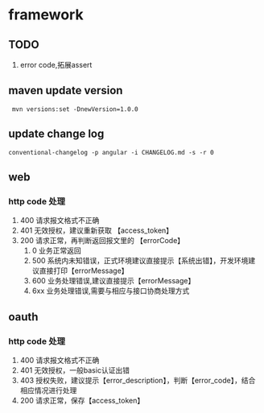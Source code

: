# framework

## TODO

1. error code,拓展assert


## maven update version

```shell
 mvn versions:set -DnewVersion=1.0.0
```

## update change log

```
conventional-changelog -p angular -i CHANGELOG.md -s -r 0
```

## web

### http code 处理

1. 400 请求报文格式不正确
2. 401 无效授权，建议重新获取 【access_token】
3. 200 请求正常，再判断返回报文里的 【errorCode】
   1. 0 业务正常返回
   2. 500 系统内未知错误，正式环境建议直接提示【系统出错】，开发环境建议直接打印【errorMessage】
   3. 600 业务处理错误,建议直接提示【errorMessage】
   4. 6xx 业务处理错误,需要与相应与接口协商处理方式

## oauth

### http code 处理

1. 400 请求报文格式不正确
1. 401 无效授权，一般basic认证出错
1. 403 授权失败，建议提示【error_description】，判断【error_code】，结合相应情况进行处理
1. 200 请求正常，保存【access_token】
